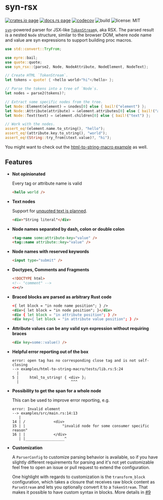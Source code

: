 # syn-rsx

[![crates.io page](https://img.shields.io/crates/v/syn-rsx.svg)](https://crates.io/crates/syn-rsx)
[![docs.rs page](https://docs.rs/syn-rsx/badge.svg)](https://docs.rs/syn-rsx/)
[![codecov](https://codecov.io/gh/stoically/syn-rsx/branch/main/graph/badge.svg?token=2LMJ8YEV92)](https://codecov.io/gh/stoically/syn-rsx)
![build](https://github.com/stoically/syn-rsx/workflows/ci/badge.svg)
![license: MIT](https://img.shields.io/crates/l/syn-rsx.svg)

[`syn`]-powered parser for JSX-like [`TokenStream`]s, aka RSX. The parsed result is a nested `Node` structure, similar to the browser DOM, where node name and value are syn expressions to support building proc macros.

```rust
use std::convert::TryFrom;

use eyre::bail;
use quote::quote;
use syn_rsx::{parse2, Node, NodeAttribute, NodeElement, NodeText};

// Create HTML `TokenStream`.
let tokens = quote! { <hello world>"hi"</hello> };

// Parse the tokens into a tree of `Node`s.
let nodes = parse2(tokens)?;

// Extract some specific nodes from the tree.
let Node::Element(element) = &nodes[0] else { bail!("element") };
let Node::Attribute(attribute) = &element.attributes[0] else { bail!("attribute") };
let Node::Text(text) = &element.children[0] else { bail!("text") };

// Work with the nodes.
assert_eq!(element.name.to_string(), "hello");
assert_eq!(attribute.key.to_string(), "world");
assert_eq!(String::try_from(&text.value)?, "hi");
```

You might want to check out the [html-to-string-macro example] as well.

## Features

- **Not opinionated**

  Every tag or attribute name is valid

  ```html
  <hello world />
  ```

- **Text nodes**

  Support for [unquoted text is planned].

  ```html
  <div>"String literal"</div>
  ```

- **Node names separated by dash, colon or double colon**

  ```html
  <tag-name some:attribute-key="value" />
  <tag::name attribute::key="value" />
  ```

- **Node names with reserved keywords**

  ```html
  <input type="submit" />
  ```

- **Doctypes, Comments and Fragments**

  ```html
  <!DOCTYPE html>
  <!-- "comment" -->
  <></>
  ```

- **Braced blocks are parsed as arbitrary Rust code**

  ```html
  <{ let block = "in node name position"; } />
  <div>{ let block = "in node position"; }</div>
  <div { let block = "in attribute position"; } />
  <div key={ let block = "in attribute value position"; } />
  ```

- **Attribute values can be any valid syn expression without requiring braces**

  ```html
  <div key=some::value() />
  ```

- **Helpful error reporting out of the box**

  ```rust,no-run
  error: open tag has no corresponding close tag and is not self-closing
  --> examples/html-to-string-macro/tests/lib.rs:5:24
    |
  5 |     html_to_string! { <div> };
    |                        ^^^
  ```

- **Possibility to get the span for a whole node**

  This can be used to improve error reporting, e.g.

  ```rust,no-run
  error: Invalid element
  --> examples/src/main.rs:14:13
     |
  14 | /             <div>
  15 | |                 "invalid node for some consumer specific reason"
  16 | |             </div>
     | |__________________^
  ```

- **Customization**

  A `ParserConfig` to customize parsing behavior is available, so if you have
  slightly different requirements for parsing and it's not yet customizable
  feel free to open an issue or pull request to extend the configuration.

  One highlight with regards to customization is the `transform_block`
  configuration, which takes a closure that receives raw block content as
  `ParseStream` and lets you optionally convert it to a `TokenStream`. That makes it
  possible to have custom syntax in blocks. More details in [#9]

[`syn`]: https://github.com/dtolnay/syn
[`tokenstream`]: https://doc.rust-lang.org/proc_macro/struct.TokenStream.html
[html-to-string-macro example]: https://github.com/stoically/syn-rsx/tree/main/examples/html-to-string-macro
[unquoted text is planned]: https://github.com/stoically/syn-rsx/issues/2
[#9]: https://github.com/stoically/syn-rsx/issues/9
